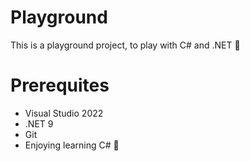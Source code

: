# Playground
This is a playground project, to play with C# and .NET 🎉

# Prerequites
* Visual Studio 2022
* .NET 9
* Git
* Enjoying learning C# 🎉